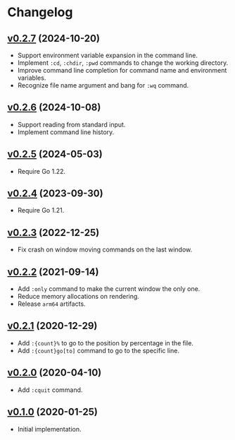 # Changelog
## [v0.2.7](https://github.com/itchyny/bed/compare/v0.2.6..v0.2.7) (2024-10-20)
* Support environment variable expansion in the command line.
* Implement `:cd`, `:chdir`, `:pwd` commands to change the working directory.
* Improve command line completion for command name and environment variables.
* Recognize file name argument and bang for `:wq` command.

## [v0.2.6](https://github.com/itchyny/bed/compare/v0.2.5..v0.2.6) (2024-10-08)
* Support reading from standard input.
* Implement command line history.

## [v0.2.5](https://github.com/itchyny/bed/compare/v0.2.4..v0.2.5) (2024-05-03)
* Require Go 1.22.

## [v0.2.4](https://github.com/itchyny/bed/compare/v0.2.3..v0.2.4) (2023-09-30)
* Require Go 1.21.

## [v0.2.3](https://github.com/itchyny/bed/compare/v0.2.2..v0.2.3) (2022-12-25)
* Fix crash on window moving commands on the last window.

## [v0.2.2](https://github.com/itchyny/bed/compare/v0.2.1..v0.2.2) (2021-09-14)
* Add `:only` command to make the current window the only one.
* Reduce memory allocations on rendering.
* Release `arm64` artifacts.

## [v0.2.1](https://github.com/itchyny/bed/compare/v0.2.0..v0.2.1) (2020-12-29)
* Add `:{count}%` to go to the position by percentage in the file.
* Add `:{count}go[to]` command to go to the specific line.

## [v0.2.0](https://github.com/itchyny/bed/compare/v0.1.0..v0.2.0) (2020-04-10)
* Add `:cquit` command.

## [v0.1.0](https://github.com/itchyny/bed/compare/8239ec4..v0.1.0) (2020-01-25)
* Initial implementation.
